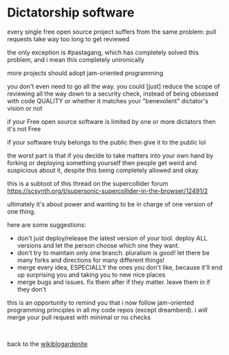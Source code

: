 # Dictatorship software

every single free open source project suffers from the same problem: pull requests take way too long to get reviewed

the only exception is #pastagang, which has completely solved this problem, and i mean this completely unironically

more projects should adopt jam-oriented programming

you don't even need to go all the way. you could [just] reduce the scope of reviewing all the way down to a security check, instead of being obsessed with code QUALITY or whether it matches your "benevolent" dictator's vision or not

if your Free open source software is limited by one or more dictators then it's not Free

if your software truly belongs to the public then give it to the public lol

the worst part is that if you decide to take matters into your own hand by forking or deploying something yourself then people get weird and suspicious about it, despite this being completely allowed and okay

this is a subtoot of this thread on the supercollider forum
https://scsynth.org/t/supersonic-supercollider-in-the-browser/12491/2

ultimately it's about power and wanting to be in charge of one version of one thing.

here are some suggestions:

- don't just deploy/release the latest version of your tool. deploy ALL versions and let the person choose which one they want.
- don't try to maintain only one branch. pluralism is good! let there be many forks and directions for many different things!
- merge every idea, ESPECIALLY the ones you don't like, because it'll end up surprising you and taking you to new nice places
- merge bugs and issues. fix them after if they matter. leave them in if they don't

this is an opportunity to remind you that i now follow jam-oriented programming principles in all my code repos (except dreamberd). i *will* merge your pull request with minimal or no checks

<br>

back to the [wikiblogardenite](/wikiblogardenite)
